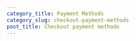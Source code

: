 ```yaml
---
category_title: Payment Methods
category_slug: checkout-payment-methods
post_title: Checkout payment methods
---
```




